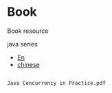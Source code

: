 # Book
Book resource

java series

* [En](/)
* [chinese](/zh-cn/)

```pdf

Java Concurrency in Practice.pdf
``` 


